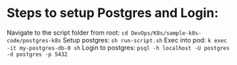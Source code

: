 # Steps to setup Postgres and Login:
Navigate to the script folder from root: `cd DevOps/K8s/sample-k8s-code/postgres-k8s` 
Setup postgres: `sh run-script.sh`
Exec into pod: `k exec -it my-postgres-db-0 sh`
Login to postgres: `psql -h localhost -U postgres -d postgres -p 5432`